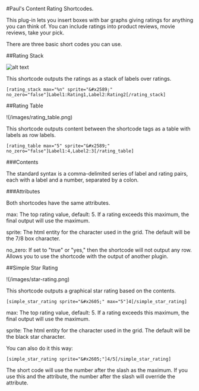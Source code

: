 #Paul's Content Rating Shortcodes.

This plug-in lets you insert boxes with bar graphs giving ratings for anything you can think
of. You can include ratings into product reviews, movie reviews, take your pick.

There are three basic short codes you can use.

##Rating Stack

![alt text](https://castleisland-wp.github.com/plm-content-ratings/images/rating-stack.png)

This shortcode outputs the ratings as a stack of labels over ratings.

```
[rating_stack max="%n" sprite="&#x2589;" no_zero="false"]Label1:Rating1,Label2:Rating2[/rating_stack]
```

##Rating Table

!(/images/rating_table.png)

This shortcode outputs content between the shortcode tags as a table with labels as row labels.

```
[rating_table max="5" sprite="&#x2589;" no_zero="false"]Label1:4,Label2:3[/rating_table]
```

###Contents

The standard syntax is a comma-delimited series of label and rating pairs, each with a label and a 
number, separated by a colon.


###Attributes

Both shortcodes have the same attributes.

max:		The top rating value, default: 5. If a rating exceeds this maximum, the final output will 
			use the maximum.

sprite:		The html entity for the character used in the grid. The default will be the 7/8 box 
			character.

no_zero:	If set to "true" or "yes," then the shortcode will not output any row. Allows you to use
			the shortcode with the output of another plugin.



##Simple Star Rating

!(/images/star-rating.png)

This shortcode outputs a graphical star rating based on the contents.

```
[simple_star_rating sprite="&#x2605;" max="5"]4[/simple_star_rating]
```

max:		The top rating value, default: 5. If a rating exceeds this maximum, the final output will 
			use the maximum.

sprite:		The html entity for the character used in the grid. The default will be the black star
			character.

You can also do it this way:

```
[simple_star_rating sprite="&#x2605;"]4/5[/simple_star_rating]
```

The short code will use the number after the slash as the maximum.  If you use this and the attribute, the 
number after the slash will override the attribute.
